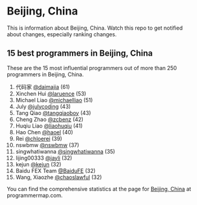 Beijing, China
================================================================================
This is information about Beijing, China. Watch this repo to get notified about changes, especially ranking changes.

15 best programmers in Beijing, China
--------------------------------------------------------------------------------
These are the 15 most influential programmers out of more than 250 programmers in Beijing, China.

1. 代码家 [@daimajia](https://github.com/daimajia) (61)
2. Xinchen Hui [@laruence](https://github.com/laruence) (53)
3. Michael Liao [@michaelliao](https://github.com/michaelliao) (51)
4. July [@julycoding](https://github.com/julycoding) (43)
5. Tang Qiao [@tangqiaoboy](https://github.com/tangqiaoboy) (43)
6. Cheng Zhao [@zcbenz](https://github.com/zcbenz) (42)
7. Huqiu Liao [@liaohuqiu](https://github.com/liaohuqiu) (41)
8. Hao Chen [@haoel](https://github.com/haoel) (40)
9. Rei [@chloerei](https://github.com/chloerei) (39)
10. nswbmw [@nswbmw](https://github.com/nswbmw) (37)
11. singwhatiwanna [@singwhatiwanna](https://github.com/singwhatiwanna) (35)
12. lijing00333 [@jayli](https://github.com/jayli) (32)
13. kejun [@kejun](https://github.com/kejun) (32)
14. Baidu FEX Team [@BaiduFE](https://github.com/BaiduFE) (32)
15. Wang, Xiaozhe [@chaoslawful](https://github.com/chaoslawful) (32)

You can find the comprehensive statistics at the page for [Beijing, China](http://programmermap.com/area/beijing-china) at programmermap.com.